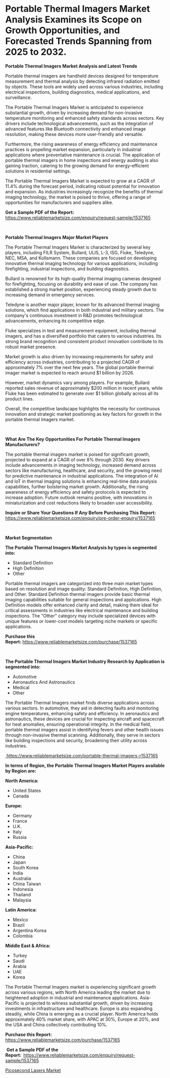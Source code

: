 <p><h1>Portable Thermal Imagers Market Analysis Examines its Scope on Growth Opportunities, and Forecasted Trends Spanning from 2025 to 2032.</h1></p><p><strong>Portable Thermal Imagers Market Analysis and Latest Trends</strong></p>
<p><p>Portable thermal imagers are handheld devices designed for temperature measurement and thermal analysis by detecting infrared radiation emitted by objects. These tools are widely used across various industries, including electrical inspections, building diagnostics, medical applications, and surveillance.</p><p>The Portable Thermal Imagers Market is anticipated to experience substantial growth, driven by increasing demand for non-invasive temperature monitoring and enhanced safety standards across sectors. Key drivers include technological advancements, such as the integration of advanced features like Bluetooth connectivity and enhanced image resolution, making these devices more user-friendly and versatile. </p><p>Furthermore, the rising awareness of energy efficiency and maintenance practices is propelling market expansion, particularly in industrial applications where preventative maintenance is crucial. The application of portable thermal imagers in home inspections and energy auditing is also gaining traction, catering to the growing demand for energy-efficient solutions in residential settings. </p><p>The Portable Thermal Imagers Market is expected to grow at a CAGR of 11.4% during the forecast period, indicating robust potential for innovation and expansion. As industries increasingly recognize the benefits of thermal imaging technology, the market is poised to thrive, offering a range of opportunities for manufacturers and suppliers alike.</p></p>
<p><strong>Get a Sample PDF of the Report:&nbsp;</strong> <a href="https://www.reliablemarketsize.com/enquiry/request-sample/1537165?utm_campaign=2759&utm_medium=2&utm_source=Github&utm_content=ia&utm_term=11042025&utm_id=portable-thermal-imagers">https://www.reliablemarketsize.com/enquiry/request-sample/1537165</a></p>
<p>&nbsp;</p>
<p><strong>Portable Thermal Imagers Major Market Players</strong></p>
<p><p>The Portable Thermal Imagers Market is characterized by several key players, including FILR System, Bullard, ULIS, L-3, ISG, Fluke, Teledyne, NEC, MSA, and Kollsmann. These companies are focused on developing innovative thermal imaging technology for various applications, including firefighting, industrial inspections, and building diagnostics.</p><p>Bullard is renowned for its high-quality thermal imaging cameras designed for firefighting, focusing on durability and ease of use. The company has established a strong market position, experiencing steady growth due to increasing demand in emergency services.</p><p>Teledyne is another major player, known for its advanced thermal imaging solutions, which find applications in both industrial and military sectors. The company's continuous investment in R&D promotes technological advancements, enhancing its competitive edge.</p><p>Fluke specializes in test and measurement equipment, including thermal imagers, and has a diversified portfolio that caters to various industries. Its strong brand recognition and consistent product innovation contribute to its robust market presence.</p><p>Market growth is also driven by increasing requirements for safety and efficiency across industries, contributing to a projected CAGR of approximately 7% over the next few years. The global portable thermal imager market is expected to reach around $1 billion by 2026.</p><p>However, market dynamics vary among players. For example, Bullard reported sales revenue of approximately $200 million in recent years, while Fluke has been estimated to generate over $1 billion globally across all its product lines. </p><p>Overall, the competitive landscape highlights the necessity for continuous innovation and strategic market positioning as key factors for growth in the portable thermal imagers market.</p></p>
<p>&nbsp;</p>
<p><strong>What Are The Key Opportunities For Portable Thermal Imagers Manufacturers?</strong></p>
<p><p>The portable thermal imagers market is poised for significant growth, projected to expand at a CAGR of over 8% through 2030. Key drivers include advancements in imaging technology, increased demand across sectors like manufacturing, healthcare, and security, and the growing need for predictive maintenance in industrial applications. The integration of AI and IoT in thermal imaging solutions is enhancing real-time data analysis capabilities, further bolstering market growth. Additionally, the rising awareness of energy efficiency and safety protocols is expected to increase adoption. Future outlook remains positive, with innovations in miniaturization and cost reductions likely to broaden user accessibility.</p></p>
<p><strong>Inquire or Share Your Questions If Any Before Purchasing This Report:</strong> <a href="https://www.reliablemarketsize.com/enquiry/pre-order-enquiry/1537165?utm_campaign=2759&utm_medium=2&utm_source=Github&utm_content=ia&utm_term=11042025&utm_id=portable-thermal-imagers">https://www.reliablemarketsize.com/enquiry/pre-order-enquiry/1537165</a></p>
<p>&nbsp;</p>
<p><strong>Market Segmentation</strong></p>
<p><strong>The Portable Thermal Imagers Market Analysis by types is segmented into:</strong></p>
<p><ul><li>Standard Definition</li><li>High Definition</li><li>Other</li></ul></p>
<p><p>Portable thermal imagers are categorized into three main market types based on resolution and image quality: Standard Definition, High Definition, and Other. Standard Definition thermal imagers provide basic thermal imaging capabilities suitable for general inspections and applications. High Definition models offer enhanced clarity and detail, making them ideal for critical assessments in industries like electrical maintenance and building inspections. The "Other" category may include specialized devices with unique features or lower-cost models targeting niche markets or specific applications.</p></p>
<p><strong>Purchase this Report:&nbsp;</strong><a href="https://www.reliablemarketsize.com/purchase/1537165?utm_campaign=2759&utm_medium=2&utm_source=Github&utm_content=ia&utm_term=11042025&utm_id=portable-thermal-imagers">https://www.reliablemarketsize.com/purchase/1537165</a></p>
<p>&nbsp;</p>
<p><strong>The Portable Thermal Imagers Market Industry Research by Application is segmented into:</strong></p>
<p><ul><li>Automotive</li><li>Aeronautics And Astronautics</li><li>Medical</li><li>Other</li></ul></p>
<p><p>The Portable Thermal Imagers market finds diverse applications across various sectors. In automotive, they aid in detecting faults and monitoring engine temperatures, enhancing safety and efficiency. In aeronautics and astronautics, these devices are crucial for inspecting aircraft and spacecraft for heat anomalies, ensuring operational integrity. In the medical field, portable thermal imagers assist in identifying fevers and other health issues through non-invasive thermal scanning. Additionally, they serve in sectors like building inspections and security, broadening their utility across industries.</p></p>
<p><a href="https://www.reliablemarketsize.com/portable-thermal-imagers-r1537165?utm_campaign=2759&utm_medium=2&utm_source=Github&utm_content=ia&utm_term=11042025&utm_id=portable-thermal-imagers">&nbsp;https://www.reliablemarketsize.com/portable-thermal-imagers-r1537165</a></p>
<p><strong>In terms of Region, the Portable Thermal Imagers Market Players available by Region are:</strong></p>
<p>
    <p> <strong> North America: </strong>
        <ul>
            <li>United States</li>
            <li>Canada</li>
        </ul>
        </p> 
    <p> <strong> Europe: </strong>
        <ul>
            <li>Germany</li>
            <li>France</li>
            <li>U.K.</li>
            <li>Italy</li>
            <li>Russia</li>
        </ul>
        </p> 
    <p> <strong> Asia-Pacific: </strong>
        <ul>
            <li>China</li>
            <li>Japan</li>
            <li>South Korea</li>
            <li>India</li>
            <li>Australia</li>
            <li>China Taiwan</li>
            <li>Indonesia</li>
            <li>Thailand</li>
            <li>Malaysia</li>
        </ul>
        </p> 
    <p> <strong> Latin America: </strong>
        <ul>
            <li>Mexico</li>
            <li>Brazil</li>
            <li>Argentina Korea</li>
            <li>Colombia</li>
        </ul>
        </p> 
    <p> <strong> Middle East & Africa: </strong>
        <ul>
            <li>Turkey</li>
            <li>Saudi</li>
            <li>Arabia</li>
            <li>UAE</li>
            <li>Korea</li>
        </ul>
    </p>
    </p>
<p><p>The Portable Thermal Imagers market is experiencing significant growth across various regions, with North America leading the market due to heightened adoption in industrial and maintenance applications. Asia-Pacific is projected to witness substantial growth, driven by increasing investments in infrastructure and healthcare. Europe is also expanding steadily, while China is emerging as a crucial player. North America holds approximately 40% market share, with APAC at 30%, Europe at 20%, and the USA and China collectively contributing 10%.</p></p>
<p><strong>Purchase this Report: </strong><a href="https://www.reliablemarketsize.com/purchase/1537165?utm_campaign=2759&utm_medium=2&utm_source=Github&utm_content=ia&utm_term=11042025&utm_id=portable-thermal-imagers">https://www.reliablemarketsize.com/purchase/1537165</a></p>
<p>&nbsp;<strong>Get a Sample PDF of the Report:&nbsp;&nbsp;</strong><a href="https://www.reliablemarketsize.com/enquiry/request-sample/1537165?utm_campaign=2759&utm_medium=2&utm_source=Github&utm_content=ia&utm_term=11042025&utm_id=portable-thermal-imagers">https://www.reliablemarketsize.com/enquiry/request-sample/1537165</a></p>
<p><strong></strong></p>
<p><p><a href="https://github.com/qetelosooya/Market-Research-Report-List-1/blob/main/picosecond-lasers-market.md?utm_campaign=2759&utm_medium=2&utm_source=Github&utm_content=ia&utm_term=11042025&utm_id=portable-thermal-imagers">Picosecond Lasers Market</a></p></p>